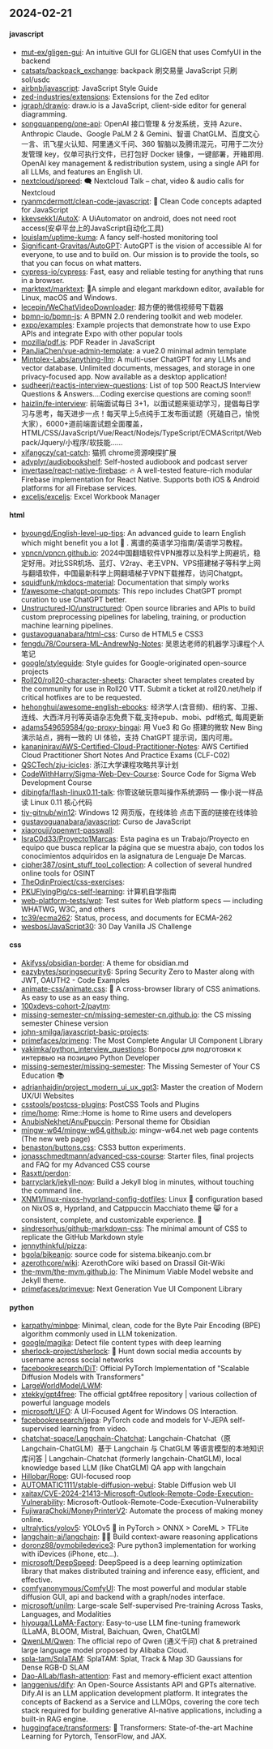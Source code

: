 ## 2024-02-21

#### javascript
* [mut-ex/gligen-gui](https://github.com/mut-ex/gligen-gui): An intuitive GUI for GLIGEN that uses ComfyUI in the backend
* [catsats/backpack_exchange](https://github.com/catsats/backpack_exchange): backpack 刷交易量 JavaScript 只刷sol/usdc
* [airbnb/javascript](https://github.com/airbnb/javascript): JavaScript Style Guide
* [zed-industries/extensions](https://github.com/zed-industries/extensions): Extensions for the Zed editor
* [jgraph/drawio](https://github.com/jgraph/drawio): draw.io is a JavaScript, client-side editor for general diagramming.
* [songquanpeng/one-api](https://github.com/songquanpeng/one-api): OpenAI 接口管理 & 分发系统，支持 Azure、Anthropic Claude、Google PaLM 2 & Gemini、智谱 ChatGLM、百度文心一言、讯飞星火认知、阿里通义千问、360 智脑以及腾讯混元，可用于二次分发管理 key，仅单可执行文件，已打包好 Docker 镜像，一键部署，开箱即用. OpenAI key management & redistribution system, using a single API for all LLMs, and features an English UI.
* [nextcloud/spreed](https://github.com/nextcloud/spreed): 🗨️ Nextcloud Talk – chat, video & audio calls for Nextcloud
* [ryanmcdermott/clean-code-javascript](https://github.com/ryanmcdermott/clean-code-javascript): 🛁 Clean Code concepts adapted for JavaScript
* [kkevsekk1/AutoX](https://github.com/kkevsekk1/AutoX): A UiAutomator on android, does not need root access(安卓平台上的JavaScript自动化工具)
* [louislam/uptime-kuma](https://github.com/louislam/uptime-kuma): A fancy self-hosted monitoring tool
* [Significant-Gravitas/AutoGPT](https://github.com/Significant-Gravitas/AutoGPT): AutoGPT is the vision of accessible AI for everyone, to use and to build on. Our mission is to provide the tools, so that you can focus on what matters.
* [cypress-io/cypress](https://github.com/cypress-io/cypress): Fast, easy and reliable testing for anything that runs in a browser.
* [marktext/marktext](https://github.com/marktext/marktext): 📝A simple and elegant markdown editor, available for Linux, macOS and Windows.
* [lecepin/WeChatVideoDownloader](https://github.com/lecepin/WeChatVideoDownloader): 超方便的微信视频号下载器
* [bpmn-io/bpmn-js](https://github.com/bpmn-io/bpmn-js): A BPMN 2.0 rendering toolkit and web modeler.
* [expo/examples](https://github.com/expo/examples): Example projects that demonstrate how to use Expo APIs and integrate Expo with other popular tools
* [mozilla/pdf.js](https://github.com/mozilla/pdf.js): PDF Reader in JavaScript
* [PanJiaChen/vue-admin-template](https://github.com/PanJiaChen/vue-admin-template): a vue2.0 minimal admin template
* [Mintplex-Labs/anything-llm](https://github.com/Mintplex-Labs/anything-llm): A multi-user ChatGPT for any LLMs and vector database. Unlimited documents, messages, and storage in one privacy-focused app. Now available as a desktop application!
* [sudheerj/reactjs-interview-questions](https://github.com/sudheerj/reactjs-interview-questions): List of top 500 ReactJS Interview Questions & Answers....Coding exercise questions are coming soon!!
* [haizlin/fe-interview](https://github.com/haizlin/fe-interview): 前端面试每日 3+1，以面试题来驱动学习，提倡每日学习与思考，每天进步一点！每天早上5点纯手工发布面试题（死磕自己，愉悦大家），6000+道前端面试题全面覆盖，HTML/CSS/JavaScript/Vue/React/Nodejs/TypeScript/ECMAScritpt/Webpack/Jquery/小程序/软技能……
* [xifangczy/cat-catch](https://github.com/xifangczy/cat-catch): 猫抓 chrome资源嗅探扩展
* [advplyr/audiobookshelf](https://github.com/advplyr/audiobookshelf): Self-hosted audiobook and podcast server
* [invertase/react-native-firebase](https://github.com/invertase/react-native-firebase): 🔥 A well-tested feature-rich modular Firebase implementation for React Native. Supports both iOS & Android platforms for all Firebase services.
* [exceljs/exceljs](https://github.com/exceljs/exceljs): Excel Workbook Manager

#### html
* [byoungd/English-level-up-tips](https://github.com/byoungd/English-level-up-tips): An advanced guide to learn English which might benefit you a lot 🎉 . 离谱的英语学习指南/英语学习教程。
* [vpncn/vpncn.github.io](https://github.com/vpncn/vpncn.github.io): 2024中国翻墙软件VPN推荐以及科学上网避坑，稳定好用。对比SSR机场、蓝灯、V2ray、老王VPN、VPS搭建梯子等科学上网与翻墙软件，中国最新科学上网翻墙梯子VPN下载推荐，访问Chatgpt。
* [squidfunk/mkdocs-material](https://github.com/squidfunk/mkdocs-material): Documentation that simply works
* [f/awesome-chatgpt-prompts](https://github.com/f/awesome-chatgpt-prompts): This repo includes ChatGPT prompt curation to use ChatGPT better.
* [Unstructured-IO/unstructured](https://github.com/Unstructured-IO/unstructured): Open source libraries and APIs to build custom preprocessing pipelines for labeling, training, or production machine learning pipelines.
* [gustavoguanabara/html-css](https://github.com/gustavoguanabara/html-css): Curso de HTML5 e CSS3
* [fengdu78/Coursera-ML-AndrewNg-Notes](https://github.com/fengdu78/Coursera-ML-AndrewNg-Notes): 吴恩达老师的机器学习课程个人笔记
* [google/styleguide](https://github.com/google/styleguide): Style guides for Google-originated open-source projects
* [Roll20/roll20-character-sheets](https://github.com/Roll20/roll20-character-sheets): Character sheet templates created by the community for use in Roll20 VTT. Submit a ticket at roll20.net/help if critical hotfixes are to be requested.
* [hehonghui/awesome-english-ebooks](https://github.com/hehonghui/awesome-english-ebooks): 经济学人(含音频)、纽约客、卫报、连线、大西洋月刊等英语杂志免费下载,支持epub、mobi、pdf格式, 每周更新
* [adams549659584/go-proxy-bingai](https://github.com/adams549659584/go-proxy-bingai): 用 Vue3 和 Go 搭建的微软 New Bing 演示站点，拥有一致的 UI 体验，支持 ChatGPT 提示词，国内可用。
* [kananinirav/AWS-Certified-Cloud-Practitioner-Notes](https://github.com/kananinirav/AWS-Certified-Cloud-Practitioner-Notes): AWS Certified Cloud Practitioner Short Notes And Practice Exams (CLF-C02)
* [QSCTech/zju-icicles](https://github.com/QSCTech/zju-icicles): 浙江大学课程攻略共享计划
* [CodeWithHarry/Sigma-Web-Dev-Course](https://github.com/CodeWithHarry/Sigma-Web-Dev-Course): Source Code for Sigma Web Development Course
* [dibingfa/flash-linux0.11-talk](https://github.com/dibingfa/flash-linux0.11-talk): 你管这破玩意叫操作系统源码 — 像小说一样品读 Linux 0.11 核心代码
* [tjy-gitnub/win12](https://github.com/tjy-gitnub/win12): Windows 12 网页版，在线体验 点击下面的链接在线体验
* [gustavoguanabara/javascript](https://github.com/gustavoguanabara/javascript): Curso de JavaScript
* [xiaorouji/openwrt-passwall](https://github.com/xiaorouji/openwrt-passwall): 
* [IsraC0d33/Proyecto1Marcas](https://github.com/IsraC0d33/Proyecto1Marcas): Esta pagina es un Trabajo/Proyecto en equipo que busca replicar la página que se muestra abajo, con todos los conocimientos adquiridos en la asignatura de Lenguaje De Marcas.
* [cipher387/osint_stuff_tool_collection](https://github.com/cipher387/osint_stuff_tool_collection): A collection of several hundred online tools for OSINT
* [TheOdinProject/css-exercises](https://github.com/TheOdinProject/css-exercises): 
* [PKUFlyingPig/cs-self-learning](https://github.com/PKUFlyingPig/cs-self-learning): 计算机自学指南
* [web-platform-tests/wpt](https://github.com/web-platform-tests/wpt): Test suites for Web platform specs — including WHATWG, W3C, and others
* [tc39/ecma262](https://github.com/tc39/ecma262): Status, process, and documents for ECMA-262
* [wesbos/JavaScript30](https://github.com/wesbos/JavaScript30): 30 Day Vanilla JS Challenge

#### css
* [Akifyss/obsidian-border](https://github.com/Akifyss/obsidian-border): A theme for obsidian.md
* [eazybytes/springsecurity6](https://github.com/eazybytes/springsecurity6): Spring Security Zero to Master along with JWT, OAUTH2 - Code Examples
* [animate-css/animate.css](https://github.com/animate-css/animate.css): 🍿 A cross-browser library of CSS animations. As easy to use as an easy thing.
* [100xdevs-cohort-2/paytm](https://github.com/100xdevs-cohort-2/paytm): 
* [missing-semester-cn/missing-semester-cn.github.io](https://github.com/missing-semester-cn/missing-semester-cn.github.io): the CS missing semester Chinese version
* [john-smilga/javascript-basic-projects](https://github.com/john-smilga/javascript-basic-projects): 
* [primefaces/primeng](https://github.com/primefaces/primeng): The Most Complete Angular UI Component Library
* [yakimka/python_interview_questions](https://github.com/yakimka/python_interview_questions): Вопросы для подготовки к интервью на позицию Python Developer
* [missing-semester/missing-semester](https://github.com/missing-semester/missing-semester): The Missing Semester of Your CS Education 📚
* [adrianhajdin/project_modern_ui_ux_gpt3](https://github.com/adrianhajdin/project_modern_ui_ux_gpt3): Master the creation of Modern UX/UI Websites
* [csstools/postcss-plugins](https://github.com/csstools/postcss-plugins): PostCSS Tools and Plugins
* [rime/home](https://github.com/rime/home): Rime::Home is home to Rime users and developers
* [AnubisNekhet/AnuPpuccin](https://github.com/AnubisNekhet/AnuPpuccin): Personal theme for Obsidian
* [mingw-w64/mingw-w64.github.io](https://github.com/mingw-w64/mingw-w64.github.io): mingw-w64.net web page contents (The new web page)
* [benaston/buttons.css](https://github.com/benaston/buttons.css): CSS3 button experiments.
* [jonasschmedtmann/advanced-css-course](https://github.com/jonasschmedtmann/advanced-css-course): Starter files, final projects and FAQ for my Advanced CSS course
* [Rasxtt/perdon](https://github.com/Rasxtt/perdon): 
* [barryclark/jekyll-now](https://github.com/barryclark/jekyll-now): Build a Jekyll blog in minutes, without touching the command line.
* [XNM1/linux-nixos-hyprland-config-dotfiles](https://github.com/XNM1/linux-nixos-hyprland-config-dotfiles): Linux 🐧 configuration based on NixOS ❄️, Hyprland, and Catppuccin Macchiato theme 😸 for a consistent, complete, and customizable experience. 🚀
* [sindresorhus/github-markdown-css](https://github.com/sindresorhus/github-markdown-css): The minimal amount of CSS to replicate the GitHub Markdown style
* [jennythinkful/pizza](https://github.com/jennythinkful/pizza): 
* [bgola/bikeanjo](https://github.com/bgola/bikeanjo): source code for sistema.bikeanjo.com.br
* [azerothcore/wiki](https://github.com/azerothcore/wiki): AzerothCore wiki based on Drassil Git-Wiki
* [the-mvm/the-mvm.github.io](https://github.com/the-mvm/the-mvm.github.io): The Minimum Viable Model website and Jekyll theme.
* [primefaces/primevue](https://github.com/primefaces/primevue): Next Generation Vue UI Component Library

#### python
* [karpathy/minbpe](https://github.com/karpathy/minbpe): Minimal, clean, code for the Byte Pair Encoding (BPE) algorithm commonly used in LLM tokenization.
* [google/magika](https://github.com/google/magika): Detect file content types with deep learning
* [sherlock-project/sherlock](https://github.com/sherlock-project/sherlock): 🔎 Hunt down social media accounts by username across social networks
* [facebookresearch/DiT](https://github.com/facebookresearch/DiT): Official PyTorch Implementation of "Scalable Diffusion Models with Transformers"
* [LargeWorldModel/LWM](https://github.com/LargeWorldModel/LWM): 
* [xtekky/gpt4free](https://github.com/xtekky/gpt4free): The official gpt4free repository | various collection of powerful language models
* [microsoft/UFO](https://github.com/microsoft/UFO): A UI-Focused Agent for Windows OS Interaction.
* [facebookresearch/jepa](https://github.com/facebookresearch/jepa): PyTorch code and models for V-JEPA self-supervised learning from video.
* [chatchat-space/Langchain-Chatchat](https://github.com/chatchat-space/Langchain-Chatchat): Langchain-Chatchat（原Langchain-ChatGLM）基于 Langchain 与 ChatGLM 等语言模型的本地知识库问答 | Langchain-Chatchat (formerly langchain-ChatGLM), local knowledge based LLM (like ChatGLM) QA app with langchain
* [Hillobar/Rope](https://github.com/Hillobar/Rope): GUI-focused roop
* [AUTOMATIC1111/stable-diffusion-webui](https://github.com/AUTOMATIC1111/stable-diffusion-webui): Stable Diffusion web UI
* [xaitax/CVE-2024-21413-Microsoft-Outlook-Remote-Code-Execution-Vulnerability](https://github.com/xaitax/CVE-2024-21413-Microsoft-Outlook-Remote-Code-Execution-Vulnerability): Microsoft-Outlook-Remote-Code-Execution-Vulnerability
* [FujiwaraChoki/MoneyPrinterV2](https://github.com/FujiwaraChoki/MoneyPrinterV2): Automate the process of making money online.
* [ultralytics/yolov5](https://github.com/ultralytics/yolov5): YOLOv5 🚀 in PyTorch > ONNX > CoreML > TFLite
* [langchain-ai/langchain](https://github.com/langchain-ai/langchain): 🦜🔗 Build context-aware reasoning applications
* [doronz88/pymobiledevice3](https://github.com/doronz88/pymobiledevice3): Pure python3 implementation for working with iDevices (iPhone, etc...).
* [microsoft/DeepSpeed](https://github.com/microsoft/DeepSpeed): DeepSpeed is a deep learning optimization library that makes distributed training and inference easy, efficient, and effective.
* [comfyanonymous/ComfyUI](https://github.com/comfyanonymous/ComfyUI): The most powerful and modular stable diffusion GUI, api and backend with a graph/nodes interface.
* [microsoft/unilm](https://github.com/microsoft/unilm): Large-scale Self-supervised Pre-training Across Tasks, Languages, and Modalities
* [hiyouga/LLaMA-Factory](https://github.com/hiyouga/LLaMA-Factory): Easy-to-use LLM fine-tuning framework (LLaMA, BLOOM, Mistral, Baichuan, Qwen, ChatGLM)
* [QwenLM/Qwen](https://github.com/QwenLM/Qwen): The official repo of Qwen (通义千问) chat & pretrained large language model proposed by Alibaba Cloud.
* [spla-tam/SplaTAM](https://github.com/spla-tam/SplaTAM): SplaTAM: Splat, Track & Map 3D Gaussians for Dense RGB-D SLAM
* [Dao-AILab/flash-attention](https://github.com/Dao-AILab/flash-attention): Fast and memory-efficient exact attention
* [langgenius/dify](https://github.com/langgenius/dify): An Open-Source Assistants API and GPTs alternative. Dify.AI is an LLM application development platform. It integrates the concepts of Backend as a Service and LLMOps, covering the core tech stack required for building generative AI-native applications, including a built-in RAG engine.
* [huggingface/transformers](https://github.com/huggingface/transformers): 🤗 Transformers: State-of-the-art Machine Learning for Pytorch, TensorFlow, and JAX.
